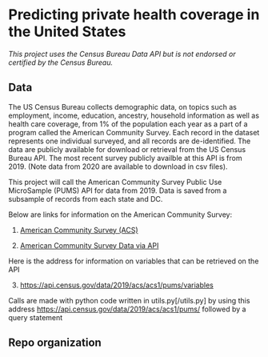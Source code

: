 # Predicting private health coverage in the United States

*This project uses the Census Bureau Data API but is not endorsed or certified by the Census Bureau.*

## Data
The US Census Bureau collects demographic data, on topics such as employment, income, education, ancestry, household information as well as health care coverage, from 1% of the population each year as a part of a program called the American Community Survey. Each record in the dataset represents one individual surveyed, and all records are de-identified. The data are publicly available for download or retrieval from the US Census Bureau API. The most recent survey publicly availble at this API is from 2019. (Note data from 2020 are available to download in csv files).

This project will call the American Community Survey Public Use MicroSample (PUMS) API for data from 2019. Data is saved from a subsample of records from each state and DC. 


Below are links for information on the American Community Survey:
1. [American Community Survey (ACS)](https://www.census.gov/programs-surveys/acs/)

2. [American Community Survey Data via API](https://www.census.gov/programs-surveys/acs/data/data-via-api.html)

Here is the address for information on variables that can be retrieved on the API

3. https://api.census.gov/data/2019/acs/acs1/pums/variables

Calls are made with python code written in utils.py[/utils.py] 
by using this address https://api.census.gov/data/2019/acs/acs1/pums/ followed by a query statement

## Repo organization






